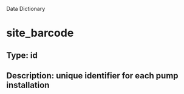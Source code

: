 Data Dictionary

# site_barcode

## Type: id

## Description: unique identifier for each pump installation
